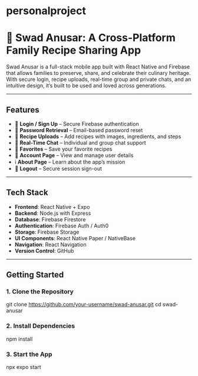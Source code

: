 # personalproject

# 🍲 Swad Anusar: A Cross-Platform Family Recipe Sharing App

Swad Anusar is a full-stack mobile app built with React Native and Firebase that allows families to preserve, share, and celebrate their culinary heritage. With secure login, recipe uploads, real-time group and private chats, and an intuitive design, it’s built to be used and loved across generations.

---

##  Features

- 🔐 **Login / Sign Up** – Secure Firebase authentication
- 🔁 **Password Retrieval** – Email-based password reset
- 📸 **Recipe Uploads** – Add recipes with images, ingredients, and steps
- 💬 **Real-Time Chat** – Individual and group chat support
- 🧡 **Favorites** – Save your favorite recipes
- 👤 **Account Page** – View and manage user details
- ℹ️ **About Page** – Learn about the app’s mission
- 🚪 **Logout** – Secure session sign-out

---

##  Tech Stack

- **Frontend**: React Native + Expo
- **Backend**: Node.js with Express
- **Database**: Firebase Firestore
- **Authentication**: Firebase Auth / Auth0
- **Storage**: Firebase Storage
- **UI Components**: React Native Paper / NativeBase
- **Navigation**: React Navigation
- **Version Control**: GitHub

---

##  Getting Started

### 1. Clone the Repository

git clone https://github.com/your-username/swad-anusar.git
cd swad-anusar

### 2. Install Dependencies
npm install

### 3. Start the App
npx expo start



